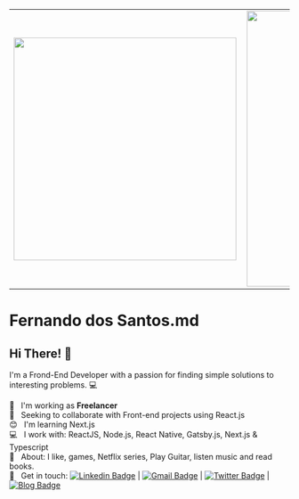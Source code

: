 <center>
<table>
  <tr>
      <td><img width="400px" align="left" src="https://github-readme-stats.vercel.app/api/top-langs/?username=codder404&layout=compact" /></td>
      <td><img width="495px" align="left" src="https://github-readme-stats.vercel.app/api?username=codder404&theme=tokyonight" /></td>
  </tr>   
</table>
</center>

# Fernando dos Santos.md

## Hi There! 👋
   I'm a Frond-End Developer with a passion for finding simple solutions to interesting problems. :computer:

 :rocket:  &nbsp; I'm working as **Freelancer**
 <br/> :purple_heart: &nbsp; Seeking to collaborate with Front-end projects using React.js
 <br/> :blush: &nbsp; I'm learning Next.js
 <br/> :computer: &nbsp; I work with: ReactJS, Node.js, React Native, Gatsby.js, Next.js & Typescript
 <br/> 💬  &nbsp; About: I like, games, Netflix series, Play Guitar, listen music and read books.
 <br/> :email: &nbsp; Get in touch: [![Linkedin Badge](https://img.shields.io/badge/-Fernando-blue?style=flat-square&logo=Linkedin&logoColor=white&link=https://www.linkedin.com/in/fernandosantosc/)](https://www.linkedin.com/in/fernandosantosc/) 
| 
[![Gmail Badge](https://img.shields.io/badge/-nando4803@gmail.com-c14438?style=flat-square&logo=Gmail&logoColor=white&link=mailto:nando4803@gmail.com)](mailto:nando4803@gmail.com)
| 
[![Twitter Badge](https://img.shields.io/badge/-Fernando-1ca0f1?style=flat-square&labelColor=1ca0f1&logo=twitter&logoColor=white&link=https://twitter.com/codder404)](https://twitter.com/codder404)
| 
[![Blog Badge](https://img.shields.io/badge/Blog-fernandosantos.com-blue)](https://fernandodossantos.netlify.app/)

